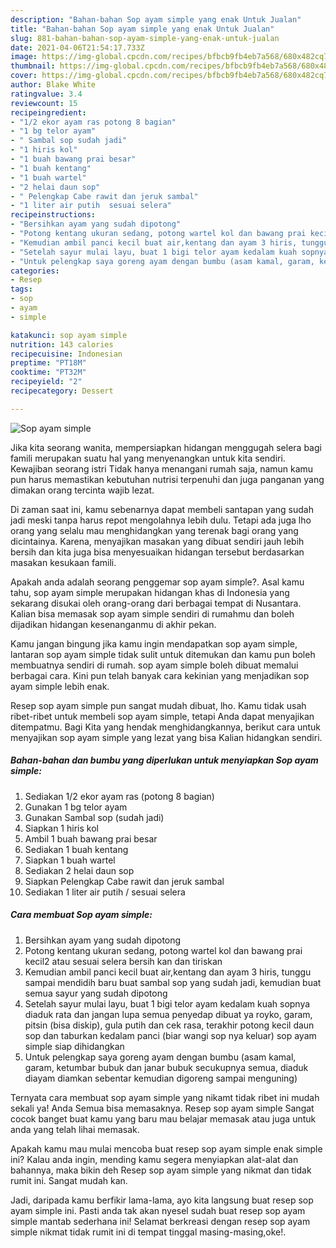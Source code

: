 ```yaml
---
description: "Bahan-bahan Sop ayam simple yang enak Untuk Jualan"
title: "Bahan-bahan Sop ayam simple yang enak Untuk Jualan"
slug: 881-bahan-bahan-sop-ayam-simple-yang-enak-untuk-jualan
date: 2021-04-06T21:54:17.733Z
image: https://img-global.cpcdn.com/recipes/bfbcb9fb4eb7a568/680x482cq70/sop-ayam-simple-foto-resep-utama.jpg
thumbnail: https://img-global.cpcdn.com/recipes/bfbcb9fb4eb7a568/680x482cq70/sop-ayam-simple-foto-resep-utama.jpg
cover: https://img-global.cpcdn.com/recipes/bfbcb9fb4eb7a568/680x482cq70/sop-ayam-simple-foto-resep-utama.jpg
author: Blake White
ratingvalue: 3.4
reviewcount: 15
recipeingredient:
- "1/2 ekor ayam ras potong 8 bagian"
- "1 bg telor ayam"
- " Sambal sop sudah jadi"
- "1 hiris kol"
- "1 buah bawang prai besar"
- "1 buah kentang"
- "1 buah wartel"
- "2 helai daun sop"
- " Pelengkap Cabe rawit dan jeruk sambal"
- "1 liter air putih  sesuai selera"
recipeinstructions:
- "Bersihkan ayam yang sudah dipotong"
- "Potong kentang ukuran sedang, potong wartel kol dan bawang prai kecil2 atau sesuai selera bersih kan dan tiriskan"
- "Kemudian ambil panci kecil buat air,kentang dan ayam 3 hiris, tunggu sampai mendidih baru buat sambal sop yang sudah jadi, kemudian buat semua sayur yang sudah dipotong"
- "Setelah sayur mulai layu, buat 1 bigi telor ayam kedalam kuah sopnya diaduk rata dan jangan lupa semua penyedap dibuat ya royko, garam, pitsin (bisa diskip), gula putih dan cek rasa, terakhir potong kecil daun sop dan taburkan kedalam panci (biar wangi sop nya keluar) sop ayam simple siap dihidangkan"
- "Untuk pelengkap saya goreng ayam dengan bumbu (asam kamal, garam, ketumbar bubuk dan janar bubuk secukupnya semua, diaduk diayam diamkan sebentar kemudian digoreng sampai menguning)"
categories:
- Resep
tags:
- sop
- ayam
- simple

katakunci: sop ayam simple 
nutrition: 143 calories
recipecuisine: Indonesian
preptime: "PT18M"
cooktime: "PT32M"
recipeyield: "2"
recipecategory: Dessert

---
```



![Sop ayam simple](https://img-global.cpcdn.com/recipes/bfbcb9fb4eb7a568/680x482cq70/sop-ayam-simple-foto-resep-utama.jpg)

Jika kita seorang wanita, mempersiapkan hidangan menggugah selera bagi famili merupakan suatu hal yang menyenangkan untuk kita sendiri. Kewajiban seorang istri Tidak hanya menangani rumah saja, namun kamu pun harus memastikan kebutuhan nutrisi terpenuhi dan juga panganan yang dimakan orang tercinta wajib lezat.

Di zaman  saat ini, kamu sebenarnya dapat membeli santapan yang sudah jadi meski tanpa harus repot mengolahnya lebih dulu. Tetapi ada juga lho orang yang selalu mau menghidangkan yang terenak bagi orang yang dicintainya. Karena, menyajikan masakan yang dibuat sendiri jauh lebih bersih dan kita juga bisa menyesuaikan hidangan tersebut berdasarkan masakan kesukaan famili. 



Apakah anda adalah seorang penggemar sop ayam simple?. Asal kamu tahu, sop ayam simple merupakan hidangan khas di Indonesia yang sekarang disukai oleh orang-orang dari berbagai tempat di Nusantara. Kalian bisa memasak sop ayam simple sendiri di rumahmu dan boleh dijadikan hidangan kesenanganmu di akhir pekan.

Kamu jangan bingung jika kamu ingin mendapatkan sop ayam simple, lantaran sop ayam simple tidak sulit untuk ditemukan dan kamu pun boleh membuatnya sendiri di rumah. sop ayam simple boleh dibuat memalui berbagai cara. Kini pun telah banyak cara kekinian yang menjadikan sop ayam simple lebih enak.

Resep sop ayam simple pun sangat mudah dibuat, lho. Kamu tidak usah ribet-ribet untuk membeli sop ayam simple, tetapi Anda dapat menyajikan ditempatmu. Bagi Kita yang hendak menghidangkannya, berikut cara untuk menyajikan sop ayam simple yang lezat yang bisa Kalian hidangkan sendiri.

<!--inarticleads1-->

##### Bahan-bahan dan bumbu yang diperlukan untuk menyiapkan Sop ayam simple:

1. Sediakan 1/2 ekor ayam ras (potong 8 bagian)
1. Gunakan 1 bg telor ayam
1. Gunakan  Sambal sop (sudah jadi)
1. Siapkan 1 hiris kol
1. Ambil 1 buah bawang prai besar
1. Sediakan 1 buah kentang
1. Siapkan 1 buah wartel
1. Sediakan 2 helai daun sop
1. Siapkan  Pelengkap Cabe rawit dan jeruk sambal
1. Sediakan 1 liter air putih / sesuai selera




<!--inarticleads2-->

##### Cara membuat Sop ayam simple:

1. Bersihkan ayam yang sudah dipotong
1. Potong kentang ukuran sedang, potong wartel kol dan bawang prai kecil2 atau sesuai selera bersih kan dan tiriskan
1. Kemudian ambil panci kecil buat air,kentang dan ayam 3 hiris, tunggu sampai mendidih baru buat sambal sop yang sudah jadi, kemudian buat semua sayur yang sudah dipotong
1. Setelah sayur mulai layu, buat 1 bigi telor ayam kedalam kuah sopnya diaduk rata dan jangan lupa semua penyedap dibuat ya royko, garam, pitsin (bisa diskip), gula putih dan cek rasa, terakhir potong kecil daun sop dan taburkan kedalam panci (biar wangi sop nya keluar) sop ayam simple siap dihidangkan
1. Untuk pelengkap saya goreng ayam dengan bumbu (asam kamal, garam, ketumbar bubuk dan janar bubuk secukupnya semua, diaduk diayam diamkan sebentar kemudian digoreng sampai menguning)




Ternyata cara membuat sop ayam simple yang nikamt tidak ribet ini mudah sekali ya! Anda Semua bisa memasaknya. Resep sop ayam simple Sangat cocok banget buat kamu yang baru mau belajar memasak atau juga untuk anda yang telah lihai memasak.

Apakah kamu mau mulai mencoba buat resep sop ayam simple enak simple ini? Kalau anda ingin, mending kamu segera menyiapkan alat-alat dan bahannya, maka bikin deh Resep sop ayam simple yang nikmat dan tidak rumit ini. Sangat mudah kan. 

Jadi, daripada kamu berfikir lama-lama, ayo kita langsung buat resep sop ayam simple ini. Pasti anda tak akan nyesel sudah buat resep sop ayam simple mantab sederhana ini! Selamat berkreasi dengan resep sop ayam simple nikmat tidak rumit ini di tempat tinggal masing-masing,oke!.

